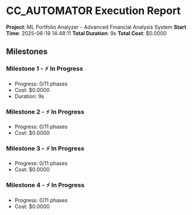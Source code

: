 # CC_AUTOMATOR Execution Report

**Project**: ML Portfolio Analyzer - Advanced Financial Analysis System
**Start Time**: 2025-06-19 14:48:11
**Total Duration**: 9s
**Total Cost**: $0.0000

## Milestones

### Milestone 1 - ⚡ In Progress
- Progress: 0/11 phases
- Cost: $0.0000
- Duration: 9s

### Milestone 2 - ⚡ In Progress
- Progress: 0/11 phases
- Cost: $0.0000

### Milestone 3 - ⚡ In Progress
- Progress: 0/11 phases
- Cost: $0.0000

### Milestone 4 - ⚡ In Progress
- Progress: 0/11 phases
- Cost: $0.0000